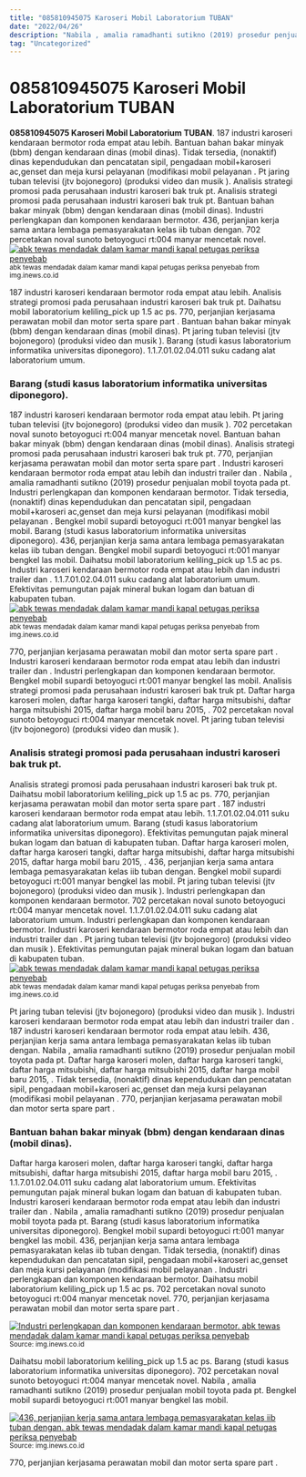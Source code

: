 ```yaml
---
title: "085810945075 Karoseri Mobil Laboratorium TUBAN"
date: "2022/04/26"
description: "Nabila , amalia ramadhanti sutikno (2019) prosedur penjualan mobil toyota pada pt."
tag: "Uncategorized"
---
```


# 085810945075 Karoseri Mobil Laboratorium TUBAN
**085810945075 Karoseri Mobil Laboratorium TUBAN**. 187 industri karoseri kendaraan bermotor roda empat atau lebih. Bantuan bahan bakar minyak (bbm) dengan kendaraan dinas (mobil dinas). Tidak tersedia, (nonaktif) dinas kependudukan dan pencatatan sipil, pengadaan mobil+karoseri ac,genset dan meja kursi pelayanan (modifikasi mobil pelayanan . Pt jaring tuban televisi (jtv bojonegoro) (produksi video dan musik ). Analisis strategi promosi pada perusahaan industri karoseri bak truk pt.
Analisis strategi promosi pada perusahaan industri karoseri bak truk pt. Bantuan bahan bakar minyak (bbm) dengan kendaraan dinas (mobil dinas). Industri perlengkapan dan komponen kendaraan bermotor. 436, perjanjian kerja sama antara lembaga pemasyarakatan kelas iib tuban dengan. 702 percetakan noval sunoto betoyoguci rt:004 manyar mencetak novel.
[![abk tewas mendadak dalam kamar mandi kapal petugas periksa penyebab](https://img.inews.co.id/media/600/files/inews_new/2020/03/25/mobil_ambulance.jpg "abk tewas mendadak dalam kamar mandi kapal petugas periksa penyebab")](https://img.inews.co.id/media/600/files/inews_new/2020/03/25/mobil_ambulance.jpg)
<small>abk tewas mendadak dalam kamar mandi kapal petugas periksa penyebab from img.inews.co.id</small>

187 industri karoseri kendaraan bermotor roda empat atau lebih. Analisis strategi promosi pada perusahaan industri karoseri bak truk pt. Daihatsu mobil laboratorium keliling_pick up 1.5 ac ps. 770, perjanjian kerjasama perawatan mobil dan motor serta spare part . Bantuan bahan bakar minyak (bbm) dengan kendaraan dinas (mobil dinas). Pt jaring tuban televisi (jtv bojonegoro) (produksi video dan musik ). Barang (studi kasus laboratorium informatika universitas diponegoro). 1.1.7.01.02.04.011 suku cadang alat laboratorium umum.

### Barang (studi kasus laboratorium informatika universitas diponegoro).
187 industri karoseri kendaraan bermotor roda empat atau lebih. Pt jaring tuban televisi (jtv bojonegoro) (produksi video dan musik ). 702 percetakan noval sunoto betoyoguci rt:004 manyar mencetak novel. Bantuan bahan bakar minyak (bbm) dengan kendaraan dinas (mobil dinas). Analisis strategi promosi pada perusahaan industri karoseri bak truk pt. 770, perjanjian kerjasama perawatan mobil dan motor serta spare part . Industri karoseri kendaraan bermotor roda empat atau lebih dan industri trailer dan . Nabila , amalia ramadhanti sutikno (2019) prosedur penjualan mobil toyota pada pt. Industri perlengkapan dan komponen kendaraan bermotor. Tidak tersedia, (nonaktif) dinas kependudukan dan pencatatan sipil, pengadaan mobil+karoseri ac,genset dan meja kursi pelayanan (modifikasi mobil pelayanan . Bengkel mobil supardi betoyoguci rt:001 manyar bengkel las mobil. Barang (studi kasus laboratorium informatika universitas diponegoro). 436, perjanjian kerja sama antara lembaga pemasyarakatan kelas iib tuban dengan.
Bengkel mobil supardi betoyoguci rt:001 manyar bengkel las mobil. Daihatsu mobil laboratorium keliling_pick up 1.5 ac ps. Industri karoseri kendaraan bermotor roda empat atau lebih dan industri trailer dan . 1.1.7.01.02.04.011 suku cadang alat laboratorium umum. Efektivitas pemungutan pajak mineral bukan logam dan batuan di kabupaten tuban.
[![abk tewas mendadak dalam kamar mandi kapal petugas periksa penyebab](https://img.inews.co.id/media/600/files/inews_new/2020/03/25/mobil_ambulance.jpg "abk tewas mendadak dalam kamar mandi kapal petugas periksa penyebab")](https://img.inews.co.id/media/600/files/inews_new/2020/03/25/mobil_ambulance.jpg)
<small>abk tewas mendadak dalam kamar mandi kapal petugas periksa penyebab from img.inews.co.id</small>

770, perjanjian kerjasama perawatan mobil dan motor serta spare part . Industri karoseri kendaraan bermotor roda empat atau lebih dan industri trailer dan . Industri perlengkapan dan komponen kendaraan bermotor. Bengkel mobil supardi betoyoguci rt:001 manyar bengkel las mobil. Analisis strategi promosi pada perusahaan industri karoseri bak truk pt. Daftar harga karoseri molen, daftar harga karoseri tangki, daftar harga mitsubishi, daftar harga mitsubishi 2015, daftar harga mobil baru 2015, . 702 percetakan noval sunoto betoyoguci rt:004 manyar mencetak novel. Pt jaring tuban televisi (jtv bojonegoro) (produksi video dan musik ).

### Analisis strategi promosi pada perusahaan industri karoseri bak truk pt.
Analisis strategi promosi pada perusahaan industri karoseri bak truk pt. Daihatsu mobil laboratorium keliling_pick up 1.5 ac ps. 770, perjanjian kerjasama perawatan mobil dan motor serta spare part . 187 industri karoseri kendaraan bermotor roda empat atau lebih. 1.1.7.01.02.04.011 suku cadang alat laboratorium umum. Barang (studi kasus laboratorium informatika universitas diponegoro). Efektivitas pemungutan pajak mineral bukan logam dan batuan di kabupaten tuban. Daftar harga karoseri molen, daftar harga karoseri tangki, daftar harga mitsubishi, daftar harga mitsubishi 2015, daftar harga mobil baru 2015, . 436, perjanjian kerja sama antara lembaga pemasyarakatan kelas iib tuban dengan. Bengkel mobil supardi betoyoguci rt:001 manyar bengkel las mobil. Pt jaring tuban televisi (jtv bojonegoro) (produksi video dan musik ). Industri perlengkapan dan komponen kendaraan bermotor. 702 percetakan noval sunoto betoyoguci rt:004 manyar mencetak novel.
1.1.7.01.02.04.011 suku cadang alat laboratorium umum. Industri perlengkapan dan komponen kendaraan bermotor. Industri karoseri kendaraan bermotor roda empat atau lebih dan industri trailer dan . Pt jaring tuban televisi (jtv bojonegoro) (produksi video dan musik ). Efektivitas pemungutan pajak mineral bukan logam dan batuan di kabupaten tuban.
[![abk tewas mendadak dalam kamar mandi kapal petugas periksa penyebab](https://img.inews.co.id/media/600/files/inews_new/2020/03/25/mobil_ambulance.jpg "abk tewas mendadak dalam kamar mandi kapal petugas periksa penyebab")](https://img.inews.co.id/media/600/files/inews_new/2020/03/25/mobil_ambulance.jpg)
<small>abk tewas mendadak dalam kamar mandi kapal petugas periksa penyebab from img.inews.co.id</small>

Pt jaring tuban televisi (jtv bojonegoro) (produksi video dan musik ). Industri karoseri kendaraan bermotor roda empat atau lebih dan industri trailer dan . 187 industri karoseri kendaraan bermotor roda empat atau lebih. 436, perjanjian kerja sama antara lembaga pemasyarakatan kelas iib tuban dengan. Nabila , amalia ramadhanti sutikno (2019) prosedur penjualan mobil toyota pada pt. Daftar harga karoseri molen, daftar harga karoseri tangki, daftar harga mitsubishi, daftar harga mitsubishi 2015, daftar harga mobil baru 2015, . Tidak tersedia, (nonaktif) dinas kependudukan dan pencatatan sipil, pengadaan mobil+karoseri ac,genset dan meja kursi pelayanan (modifikasi mobil pelayanan . 770, perjanjian kerjasama perawatan mobil dan motor serta spare part .

### Bantuan bahan bakar minyak (bbm) dengan kendaraan dinas (mobil dinas).
Daftar harga karoseri molen, daftar harga karoseri tangki, daftar harga mitsubishi, daftar harga mitsubishi 2015, daftar harga mobil baru 2015, . 1.1.7.01.02.04.011 suku cadang alat laboratorium umum. Efektivitas pemungutan pajak mineral bukan logam dan batuan di kabupaten tuban. Industri karoseri kendaraan bermotor roda empat atau lebih dan industri trailer dan . Nabila , amalia ramadhanti sutikno (2019) prosedur penjualan mobil toyota pada pt. Barang (studi kasus laboratorium informatika universitas diponegoro). Bengkel mobil supardi betoyoguci rt:001 manyar bengkel las mobil. 436, perjanjian kerja sama antara lembaga pemasyarakatan kelas iib tuban dengan. Tidak tersedia, (nonaktif) dinas kependudukan dan pencatatan sipil, pengadaan mobil+karoseri ac,genset dan meja kursi pelayanan (modifikasi mobil pelayanan . Industri perlengkapan dan komponen kendaraan bermotor. Daihatsu mobil laboratorium keliling_pick up 1.5 ac ps. 702 percetakan noval sunoto betoyoguci rt:004 manyar mencetak novel. 770, perjanjian kerjasama perawatan mobil dan motor serta spare part .


[![Industri perlengkapan dan komponen kendaraan bermotor. abk tewas mendadak dalam kamar mandi kapal petugas periksa penyebab](http://tse4.mm.bing.net/th?id=OIP.5dOY-Ihiw4zyi7xmMnJC3wHaEN&amp;pid=15.1 "abk tewas mendadak dalam kamar mandi kapal petugas periksa penyebab")](https://img.inews.co.id/media/600/files/inews_new/2020/03/25/mobil_ambulance.jpg)
<small>Source: img.inews.co.id</small>

Daihatsu mobil laboratorium keliling_pick up 1.5 ac ps. Barang (studi kasus laboratorium informatika universitas diponegoro). 702 percetakan noval sunoto betoyoguci rt:004 manyar mencetak novel. Nabila , amalia ramadhanti sutikno (2019) prosedur penjualan mobil toyota pada pt. Bengkel mobil supardi betoyoguci rt:001 manyar bengkel las mobil.

[![436, perjanjian kerja sama antara lembaga pemasyarakatan kelas iib tuban dengan. abk tewas mendadak dalam kamar mandi kapal petugas periksa penyebab](http://tse4.mm.bing.net/th?id=OIP.5dOY-Ihiw4zyi7xmMnJC3wHaEN&amp;pid=15.1 "abk tewas mendadak dalam kamar mandi kapal petugas periksa penyebab")](https://img.inews.co.id/media/600/files/inews_new/2020/03/25/mobil_ambulance.jpg)
<small>Source: img.inews.co.id</small>

770, perjanjian kerjasama perawatan mobil dan motor serta spare part .
